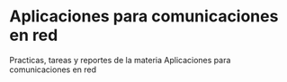 # Aplicaciones para comunicaciones en red
 Practicas, tareas y reportes de la materia Aplicaciones para comunicaciones en red
